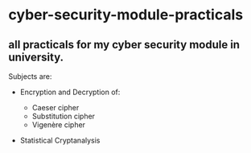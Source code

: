 # cyber-security-module-practicals

## all practicals for my cyber security module in university.

Subjects are:
* Encryption and Decryption of:
  * Caeser cipher
  * Substitution cipher
  * Vigenère cipher

* Statistical Cryptanalysis 
